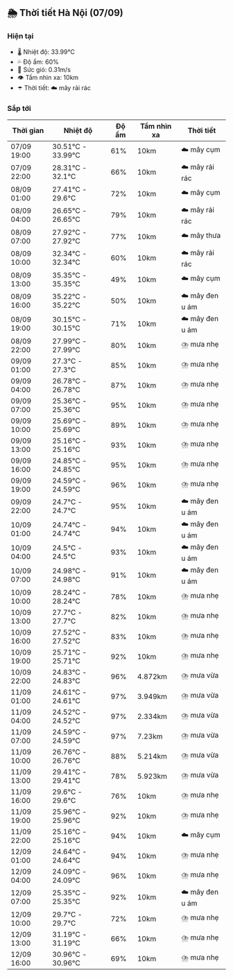 ## 🌦️ Thời tiết Hà Nội (07/09)

### Hiện tại

- 🌡️ Nhiệt độ: 33.99℃
- 💦 Độ ẩm: 60%
- 💨 Sức gió: 0.31m/s
- 👁️ Tầm nhìn xa: 10km
- ☂️ Thời tiết: ☁️ mây rải rác

### Sắp tới

| Thời gian | Nhiệt độ | Độ ẩm | Tầm nhìn xa | Thời tiết |
| --- | --- | --- | --- | --- |
| 07/09 19:00 | 30.51℃ - 33.99℃ | 61% | 10km | ☁️ mây cụm |
| 07/09 22:00 | 28.31℃ - 32.1℃ | 66% | 10km | ☁️ mây rải rác |
| 08/09 01:00 | 27.41℃ - 29.6℃ | 72% | 10km | ☁️ mây cụm |
| 08/09 04:00 | 26.65℃ - 26.65℃ | 79% | 10km | ☁️ mây rải rác |
| 08/09 07:00 | 27.92℃ - 27.92℃ | 77% | 10km | ☁️ mây thưa |
| 08/09 10:00 | 32.34℃ - 32.34℃ | 60% | 10km | ☁️ mây rải rác |
| 08/09 13:00 | 35.35℃ - 35.35℃ | 49% | 10km | ☁️ mây cụm |
| 08/09 16:00 | 35.22℃ - 35.22℃ | 50% | 10km | ☁️ mây đen u ám |
| 08/09 19:00 | 30.15℃ - 30.15℃ | 71% | 10km | ☁️ mây đen u ám |
| 08/09 22:00 | 27.99℃ - 27.99℃ | 80% | 10km | ⛈️ mưa nhẹ |
| 09/09 01:00 | 27.3℃ - 27.3℃ | 85% | 10km | ⛈️ mưa nhẹ |
| 09/09 04:00 | 26.78℃ - 26.78℃ | 87% | 10km | ⛈️ mưa nhẹ |
| 09/09 07:00 | 25.36℃ - 25.36℃ | 95% | 10km | ⛈️ mưa nhẹ |
| 09/09 10:00 | 25.69℃ - 25.69℃ | 89% | 10km | ⛈️ mưa nhẹ |
| 09/09 13:00 | 25.16℃ - 25.16℃ | 93% | 10km | ⛈️ mưa nhẹ |
| 09/09 16:00 | 24.85℃ - 24.85℃ | 95% | 10km | ⛈️ mưa nhẹ |
| 09/09 19:00 | 24.59℃ - 24.59℃ | 96% | 10km | ⛈️ mưa nhẹ |
| 09/09 22:00 | 24.7℃ - 24.7℃ | 95% | 10km | ☁️ mây đen u ám |
| 10/09 01:00 | 24.74℃ - 24.74℃ | 94% | 10km | ☁️ mây đen u ám |
| 10/09 04:00 | 24.5℃ - 24.5℃ | 93% | 10km | ☁️ mây đen u ám |
| 10/09 07:00 | 24.98℃ - 24.98℃ | 91% | 10km | ☁️ mây đen u ám |
| 10/09 10:00 | 28.24℃ - 28.24℃ | 78% | 10km | ⛈️ mưa nhẹ |
| 10/09 13:00 | 27.7℃ - 27.7℃ | 82% | 10km | ⛈️ mưa nhẹ |
| 10/09 16:00 | 27.52℃ - 27.52℃ | 83% | 10km | ⛈️ mưa nhẹ |
| 10/09 19:00 | 25.71℃ - 25.71℃ | 92% | 10km | ⛈️ mưa nhẹ |
| 10/09 22:00 | 24.83℃ - 24.83℃ | 96% | 4.872km | ⛈️ mưa vừa |
| 11/09 01:00 | 24.61℃ - 24.61℃ | 97% | 3.949km | ⛈️ mưa vừa |
| 11/09 04:00 | 24.52℃ - 24.52℃ | 97% | 2.334km | ⛈️ mưa vừa |
| 11/09 07:00 | 24.59℃ - 24.59℃ | 97% | 7.23km | ⛈️ mưa vừa |
| 11/09 10:00 | 26.76℃ - 26.76℃ | 88% | 5.214km | ⛈️ mưa vừa |
| 11/09 13:00 | 29.41℃ - 29.41℃ | 78% | 5.923km | ⛈️ mưa vừa |
| 11/09 16:00 | 29.6℃ - 29.6℃ | 76% | 10km | ⛈️ mưa nhẹ |
| 11/09 19:00 | 25.96℃ - 25.96℃ | 92% | 10km | ⛈️ mưa nhẹ |
| 11/09 22:00 | 25.16℃ - 25.16℃ | 94% | 10km | ☁️ mây cụm |
| 12/09 01:00 | 24.64℃ - 24.64℃ | 94% | 10km | ⛈️ mưa nhẹ |
| 12/09 04:00 | 24.09℃ - 24.09℃ | 96% | 10km | ⛈️ mưa nhẹ |
| 12/09 07:00 | 25.35℃ - 25.35℃ | 92% | 10km | ☁️ mây đen u ám |
| 12/09 10:00 | 29.7℃ - 29.7℃ | 72% | 10km | ⛈️ mưa nhẹ |
| 12/09 13:00 | 31.19℃ - 31.19℃ | 66% | 10km | ⛈️ mưa nhẹ |
| 12/09 16:00 | 30.96℃ - 30.96℃ | 69% | 10km | ⛈️ mưa nhẹ |
